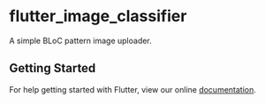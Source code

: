 # flutter_image_classifier

A simple BLoC pattern image uploader. 

## Getting Started

For help getting started with Flutter, view our online
[documentation](https://flutter.io/).
